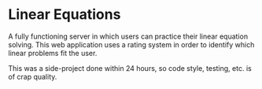 # Linear Equations

A fully functioning server in which users can practice their linear equation solving. This web application uses a rating system in order to identify which linear problems fit the user.

This was a side-project done within 24 hours, so code style, testing, etc. is of crap quality.